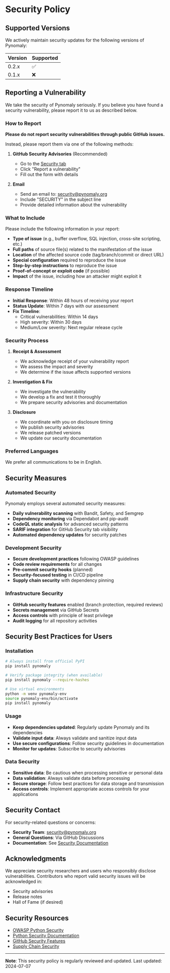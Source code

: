# Security Policy

## Supported Versions

We actively maintain security updates for the following versions of Pynomaly:

| Version | Supported          |
| ------- | ------------------ |
| 0.2.x   | :white_check_mark: |
| 0.1.x   | :x:                |

## Reporting a Vulnerability

We take the security of Pynomaly seriously. If you believe you have found a security vulnerability, please report it to us as described below.

### How to Report

**Please do not report security vulnerabilities through public GitHub issues.**

Instead, please report them via one of the following methods:

1. **GitHub Security Advisories** (Recommended)
   - Go to the [Security tab](https://github.com/pynomaly/pynomaly/security/advisories)
   - Click "Report a vulnerability"
   - Fill out the form with details

2. **Email**
   - Send an email to: security@pynomaly.org
   - Include "SECURITY" in the subject line
   - Provide detailed information about the vulnerability

### What to Include

Please include the following information in your report:

- **Type of issue** (e.g., buffer overflow, SQL injection, cross-site scripting, etc.)
- **Full paths** of source file(s) related to the manifestation of the issue
- **Location** of the affected source code (tag/branch/commit or direct URL)
- **Special configuration** required to reproduce the issue
- **Step-by-step instructions** to reproduce the issue
- **Proof-of-concept or exploit code** (if possible)
- **Impact** of the issue, including how an attacker might exploit it

### Response Timeline

- **Initial Response**: Within 48 hours of receiving your report
- **Status Update**: Within 7 days with our assessment
- **Fix Timeline**: 
  - Critical vulnerabilities: Within 14 days
  - High severity: Within 30 days
  - Medium/Low severity: Next regular release cycle

### Security Process

1. **Receipt & Assessment**
   - We acknowledge receipt of your vulnerability report
   - We assess the impact and severity
   - We determine if the issue affects supported versions

2. **Investigation & Fix**
   - We investigate the vulnerability
   - We develop a fix and test it thoroughly
   - We prepare security advisories and documentation

3. **Disclosure**
   - We coordinate with you on disclosure timing
   - We publish security advisories
   - We release patched versions
   - We update our security documentation

### Preferred Languages

We prefer all communications to be in English.

## Security Measures

### Automated Security

Pynomaly employs several automated security measures:

- **Daily vulnerability scanning** with Bandit, Safety, and Semgrep
- **Dependency monitoring** via Dependabot and pip-audit
- **CodeQL static analysis** for advanced security patterns
- **SARIF integration** for GitHub Security tab visibility
- **Automated dependency updates** for security patches

### Development Security

- **Secure development practices** following OWASP guidelines
- **Code review requirements** for all changes
- **Pre-commit security hooks** (planned)
- **Security-focused testing** in CI/CD pipeline
- **Supply chain security** with dependency pinning

### Infrastructure Security

- **GitHub security features** enabled (branch protection, required reviews)
- **Secrets management** via GitHub Secrets
- **Access controls** with principle of least privilege
- **Audit logging** for all repository activities

## Security Best Practices for Users

### Installation

```bash
# Always install from official PyPI
pip install pynomaly

# Verify package integrity (when available)
pip install pynomaly --require-hashes

# Use virtual environments
python -m venv pynomaly-env
source pynomaly-env/bin/activate
pip install pynomaly
```

### Usage

- **Keep dependencies updated**: Regularly update Pynomaly and its dependencies
- **Validate input data**: Always validate and sanitize input data
- **Use secure configurations**: Follow security guidelines in documentation
- **Monitor for updates**: Subscribe to security advisories

### Data Security

- **Sensitive data**: Be cautious when processing sensitive or personal data
- **Data validation**: Always validate data before processing
- **Secure storage**: Follow best practices for data storage and transmission
- **Access controls**: Implement appropriate access controls for your applications

## Security Contact

For security-related questions or concerns:

- **Security Team**: security@pynomaly.org
- **General Questions**: Via GitHub Discussions
- **Documentation**: See [Security Documentation](docs/security.md)

## Acknowledgments

We appreciate security researchers and users who responsibly disclose vulnerabilities. Contributors who report valid security issues will be acknowledged in:

- Security advisories
- Release notes
- Hall of Fame (if desired)

## Security Resources

- [OWASP Python Security](https://owasp.org/www-project-python-security/)
- [Python Security Documentation](https://docs.python.org/3/library/security.html)
- [GitHub Security Features](https://docs.github.com/en/code-security)
- [Supply Chain Security](https://slsa.dev/)

---

**Note**: This security policy is regularly reviewed and updated. Last updated: 2024-07-07
